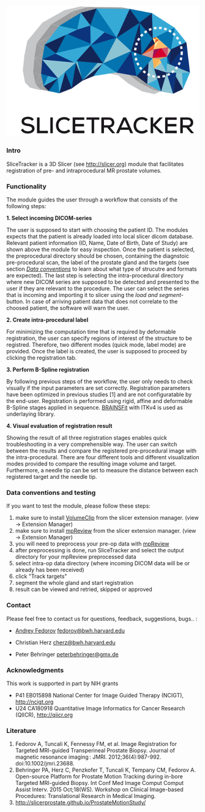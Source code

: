 ![Alt text](Resources/Icons/SliceTracker.png)


### Intro

SliceTracker is a 3D Slicer (see http://slicer.org) module that facilitates registration of pre- and intraprocedural MR prostate volumes. 

### Functionality

The module guides the user through a workflow that consists of the following steps:

**1. Select incoming DICOM-series**
  
  The user is supposed to start with choosing the patient ID. The modules expects that the patient is already loaded into       local slicer dicom database. Relevant patient information (ID, Name, Date of Birth, Date of Study) are shown above the        module for easy inspection. Once the patient is selected, the preprocedural directory should be chosen, containing the        diagnstoic pre-procedural scan, the label of the prostate gland and the targets (see section [*Data                           conventions*](https://github.com/PeterBehringer/Registration/blob/master/README.md#data-conventions) to learn about what      type of strucutre and formats are expected). The last step is selecting the intra-procedural directory where new DICOM        series are supposed to be detected and presented to the user if they are relevant to the procedure. The user can select the   series that is incoming and importing it to slicer using the *load and segment*-button. In case of arriving patient data      that does not correlate to the choosed patient, the software will warn the user. 

**2. Create intra-procedural label**

  For minimizing the computation time that is required by deformable registration, the user can specify regions of interest of   the structure to be registred. Therefore, two different modes (quick mode, label mode) are provided. Once the label is        created, the user is supposed to proceed by clicking the registration tab. 
  
**3. Perform B-Spline registration**

  By following previous steps of the workflow, the user only needs to check visually if the input parameters are set            correctly. Registration parameters have been optimized in previous studies [1] and are not configuratable by the end-user.    Registration is performed using rigid, affine and deformable B-Spline stages applied in sequence.                             [BRAINSFit](https://github.com/BRAINSia/BRAINSTools/tree/master/BRAINSFit) with ITKv4 is used as underlaying library. 
  
**4. Visual evaluation of registration result**

  Showing the result of all three registration stages enables quick troubleshooting in a very comprehensible way. The user can   switch between the results and compare the registered pre-procedural image with the intra-procedural. There are four          different tools and different visualization modes provided to compare the resulting image volume and target. Furthermore, a   needle tip can be set to measure the distance between each registered target and the needle tip. 

### Data conventions and testing

If you want to test the module, please follow these steps:

1. make sure to install [VolumeClip](https://www.slicer.org/slicerWiki/index.php/Documentation/Nightly/Extensions/VolumeClip) from the slicer extension manager. (view -> Extension Manager)
2. make sure to install [mpReview](https://github.com/SlicerProstate/mpReview) from the slicer extension manager. (view -> Extension Manager)
3. you will need to preprocess your pre-op data with [mpReview](https://github.com/SlicerProstate/mpReview)
4. after preprocessing is done, run SliceTracker and select the output directory for your mpReview preprocessed data
5. select intra-op data directory (where incoming DICOM data will be or already has been received)
6. click "Track targets"
7. segment the whole gland and start registration
8. result can be viewed and retried, skipped or approved

### Contact

Please feel free to contact us for questions, feedback, suggestions, bugs.. :

* [Andrey Fedorov](https://github.com/fedorov) fedorov@bwh.harvard.edu

* Christian Herz cherz@bwh.harvard.edu

* Peter Behringer peterbehringer@gmx.de

### Acknowledgments

This work is supported in part by NIH grants 

* P41 EB015898 National Center for Image Guided Therapy (NCIGT), http://ncigt.org
* U24 CA180918 Quantitative Image Informatics for Cancer Research (QIICR), http://qiicr.org


### Literature

1. Fedorov A, Tuncali K, Fennessy FM, et al. Image Registration for Targeted MRI-guided Transperineal Prostate Biopsy. Journal of magnetic resonance imaging : JMRI. 2012;36(4):987-992. doi:10.1002/jmri.23688.
2. Behringer PA, Herz C, Penzkofer T, Tuncali K, Tempany CM, Fedorov A. Open-­source Platform for Prostate Motion Tracking during in­-bore Targeted MRI­-guided Biopsy. Int Conf Med Image Comput Comput Assist Interv. 2015 Oct;18(WS). Workshop on Clinical Image-based Procedures: Translational Research in Medical Imaging.
3. http://slicerprostate.github.io/ProstateMotionStudy/
